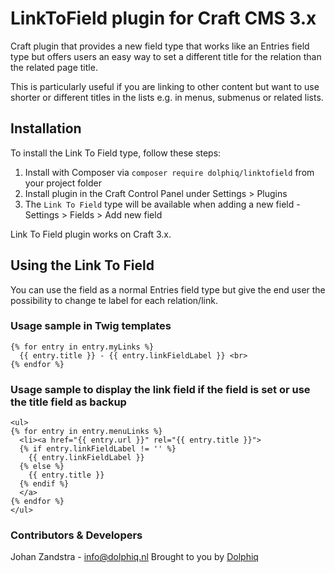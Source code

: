 # LinkToField plugin for Craft CMS 3.x

Craft plugin that provides a new field type that works like an Entries field type but offers users an easy way to set a different title for the relation than the related page title.

This is particularly useful if you are linking to other content but want to use shorter or different titles in the lists e.g. in menus, submenus or related lists.

## Installation

To install the Link To Field type, follow these steps:

1. Install with Composer via `composer require dolphiq/linktofield` from your project folder
2. Install plugin in the Craft Control Panel under Settings > Plugins
3. The `Link To Field` type will be available when adding a new field - Settings > Fields > Add new field

Link To Field plugin works on Craft 3.x.

## Using the Link To Field

You can use the field as a normal Entries field type but give the end user the possibility to change te label for each relation/link.

### Usage sample in Twig templates
```
{% for entry in entry.myLinks %}
  {{ entry.title }} - {{ entry.linkFieldLabel }} <br>
{% endfor %}
```

### Usage sample to display the link field if the field is set or use the title field as backup
```
<ul>
{% for entry in entry.menuLinks %}
  <li><a href="{{ entry.url }}" rel="{{ entry.title }}">
  {% if entry.linkFieldLabel != '' %}
    {{ entry.linkFieldLabel }}
  {% else %}
    {{ entry.title }}
  {% endif %}
  </a>
{% endfor %}
</ul>
```

### Contributors & Developers
Johan Zandstra - info@dolphiq.nl
Brought to you by [Dolphiq](https://dolphiq.nl)
